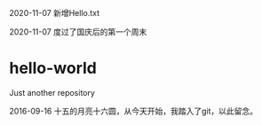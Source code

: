 2020-11-07 新增Hello.txt

2020-11-07 度过了国庆后的第一个周末

# hello-world
Just another repository

2016-09-16 十五的月亮十六圆，从今天开始，我踏入了git，以此留念。
